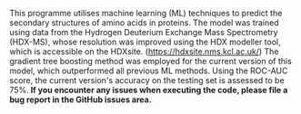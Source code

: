 This programme utilises machine learning (ML) techniques to predict the secondary structures of amino acids in proteins. The model was trained using data from the Hydrogen Deuterium Exchange Mass Spectrometry (HDX-MS), whose resolution was improved using the HDX modeller tool, which is accessible on the HDXsite. (https://hdxsite.nms.kcl.ac.uk/) The gradient tree boosting method was employed for the current version of this model, which outperformed all previous ML methods. Using the ROC-AUC score, the current version's accuracy on the testing set is assessed to be 75%.<b >
If you encounter any issues when executing the code, please file a bug report in the GitHub issues area.
